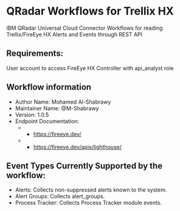 # QRadar Workflows for Trellix HX
IBM QRadar Universal Cloud Connector Workflows for reading Trellix/FireEye HX Alerts and Events through REST API

## Requirements:
User account to access FireEye HX Controller with api_analyst role

## Workflow information
- Author Name: Mohamed Al-Shabrawy
- Maintainer Name: @M-Shabrawy
- Version: 1.0.5
- Endpoint Documentation:
  - - https://fireeye.dev/
  - - https://fireeye.dev/apis/lighthouse/
  
## Event Types Currently Supported by the workflow:
-   Alerts: Collects non-suppressed alerts known to the system.
-   Alert Groups: Collects alert_groups.
-   Process Tracker: Collects Process Tracker module events.
